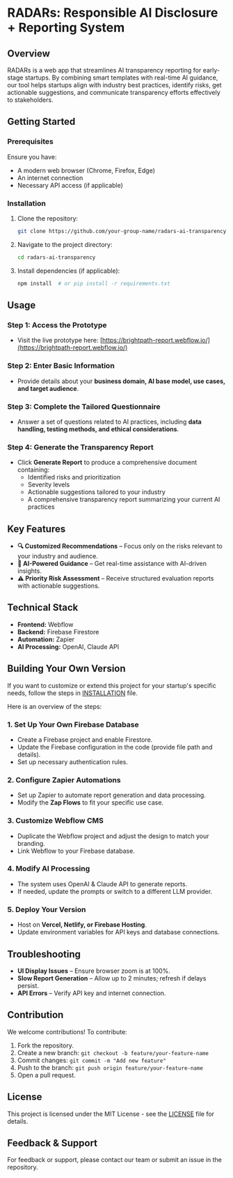 # RADARs: Responsible AI Disclosure + Reporting System

## Overview

RADARs is a web app that streamlines AI transparency reporting for early-stage startups. By combining smart templates with real-time AI guidance, our tool helps startups align with industry best practices, identify risks, get actionable suggestions, and communicate transparency efforts effectively to stakeholders.

## Getting Started

### Prerequisites

Ensure you have:

- A modern web browser (Chrome, Firefox, Edge)
- An internet connection
- Necessary API access (if applicable)

### Installation

1. Clone the repository:
   ```sh
   git clone https://github.com/your-group-name/radars-ai-transparency.git
   ```
2. Navigate to the project directory:
   ```sh
   cd radars-ai-transparency
   ```
3. Install dependencies (if applicable):
   ```sh
   npm install  # or pip install -r requirements.txt
   ```

## Usage

### Step 1: Access the Prototype

- Visit the live prototype here: [https://brightpath-report.webflow.io/](https://brightpath-report.webflow.io/)

### Step 2: Enter Basic Information

- Provide details about your **business domain, AI base model, use cases, and target audience**.

### Step 3: Complete the Tailored Questionnaire

- Answer a set of questions related to AI practices, including **data handling, testing methods, and ethical considerations**.

### Step 4: Generate the Transparency Report

- Click **Generate Report** to produce a comprehensive document containing:
  - Identified risks and prioritization
  - Severity levels
  - Actionable suggestions tailored to your industry
  - A comprehensive transparency report summarizing your current AI practices

## Key Features

- **🔍 Customized Recommendations** – Focus only on the risks relevant to your industry and audience.
- **🧠 AI-Powered Guidance** – Get real-time assistance with AI-driven insights.
- **⚠️ Priority Risk Assessment** – Receive structured evaluation reports with actionable suggestions.

## Technical Stack

- **Frontend:** Webflow
- **Backend:** Firebase Firestore
- **Automation:** Zapier
- **AI Processing:** OpenAI, Claude API

## Building Your Own Version

If you want to customize or extend this project for your startup's specific needs, follow the steps in [INSTALLATION](INSTALLATION.md) file.

Here is an overview of the steps:

### 1. Set Up Your Own Firebase Database
- Create a Firebase project and enable Firestore.
- Update the Firebase configuration in the code (provide file path and details).
- Set up necessary authentication rules.

### 2. Configure Zapier Automations
- Set up Zapier to automate report generation and data processing.
- Modify the **Zap Flows** to fit your specific use case.

### 3. Customize Webflow CMS
- Duplicate the Webflow project and adjust the design to match your branding.
- Link Webflow to your Firebase database.

### 4. Modify AI Processing
- The system uses OpenAI & Claude API to generate reports.
- If needed, update the prompts or switch to a different LLM provider.

### 5. Deploy Your Version
- Host on **Vercel, Netlify, or Firebase Hosting**.
- Update environment variables for API keys and database connections.

## Troubleshooting

- **UI Display Issues** – Ensure browser zoom is at 100%.
- **Slow Report Generation** – Allow up to 2 minutes; refresh if delays persist.
- **API Errors** – Verify API key and internet connection.

## Contribution

We welcome contributions! To contribute:

1. Fork the repository.
2. Create a new branch: `git checkout -b feature/your-feature-name`
3. Commit changes: `git commit -m "Add new feature"`
4. Push to the branch: `git push origin feature/your-feature-name`
5. Open a pull request.

## License

This project is licensed under the MIT License - see the [LICENSE](LICENSE) file for details.

## Feedback & Support

For feedback or support, please contact our team or submit an issue in the repository.

